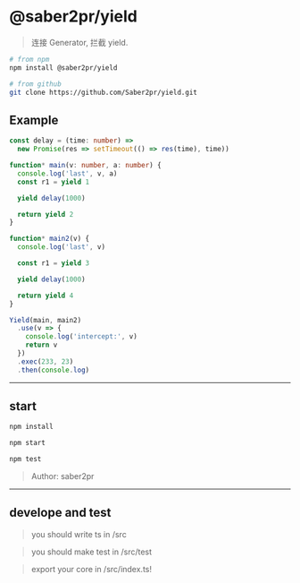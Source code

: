 # @saber2pr/yield

> 连接 Generator, 拦截 yield.

```bash
# from npm
npm install @saber2pr/yield

# from github
git clone https://github.com/Saber2pr/yield.git
```

## Example

```ts
const delay = (time: number) =>
  new Promise(res => setTimeout(() => res(time), time))

function* main(v: number, a: number) {
  console.log('last', v, a)
  const r1 = yield 1

  yield delay(1000)

  return yield 2
}

function* main2(v) {
  console.log('last', v)

  const r1 = yield 3

  yield delay(1000)

  return yield 4
}

Yield(main, main2)
  .use(v => {
    console.log('intercept:', v)
    return v
  })
  .exec(233, 23)
  .then(console.log)
```

---

## start

```bash
npm install
```

```bash
npm start

npm test

```

> Author: saber2pr

---

## develope and test

> you should write ts in /src

> you should make test in /src/test

> export your core in /src/index.ts!
